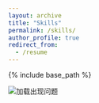 ```yaml
---
layout: archive
title: "Skills"
permalink: /skills/
author_profile: true
redirect_from:
  - /resume
---
```


{% include base_path %}

![加载出现问题](Skills.png)

